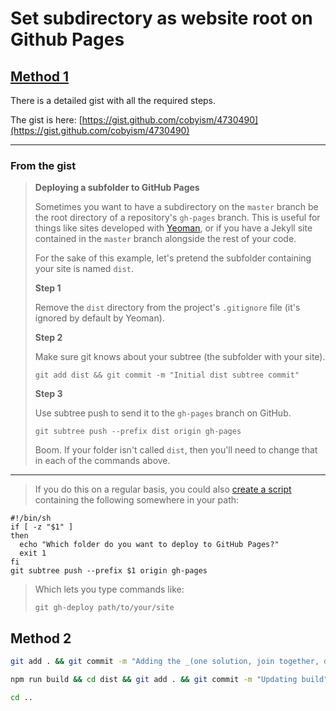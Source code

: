 # Set subdirectory as website root on Github Pages

## [Method 1](https://stackoverflow.com/a/36782614/13961420)

There is a detailed gist with all the required steps.

The gist is here:
[https://gist.github.com/cobyism/4730490](https://gist.github.com/cobyism/4730490)

---

### From the gist

> **Deploying a subfolder to GitHub Pages**
>
> Sometimes you want to have a subdirectory on the `master` branch be the root directory of a repository's `gh-pages` branch. This is useful for things like sites developed with [Yeoman](http://yeoman.io/), or if you have a Jekyll site contained in the `master` branch alongside the rest of your code.
>
> For the sake of this example, let's pretend the subfolder containing your site is named `dist`.
>
> **Step 1**
>
> Remove the `dist` directory from the project's `.gitignore` file (it's ignored by default by Yeoman).
>
> **Step 2**
>
> Make sure git knows about your subtree (the subfolder with your site).
>
> ```none
> git add dist && git commit -m "Initial dist subtree commit"
> ```
>
> **Step 3**
>
> Use subtree push to send it to the `gh-pages` branch on GitHub.
>
> ```none
> git subtree push --prefix dist origin gh-pages
> ```
>
> Boom. If your folder isn't called `dist`, then you'll need to change that in each of the commands above.

---

> If you do this on a regular basis, you could also [create a script](https://github.com/cobyism/dotfiles/blob/master/bin/git-gh-deploy) containing the following somewhere in your path:

```none
#!/bin/sh
if [ -z "$1" ]
then
  echo "Which folder do you want to deploy to GitHub Pages?"
  exit 1
fi
git subtree push --prefix $1 origin gh-pages
```

> Which lets you type commands like:
>
> ```none
> git gh-deploy path/to/your/site
> ```

## Method 2

```bash
git add . && git commit -m "Adding the _(one solution, join together, detail)_ row" && git push -u origin main

npm run build && cd dist && git add . && git commit -m "Updating build" && git push -u origin gh-pages -f

cd ..
```
